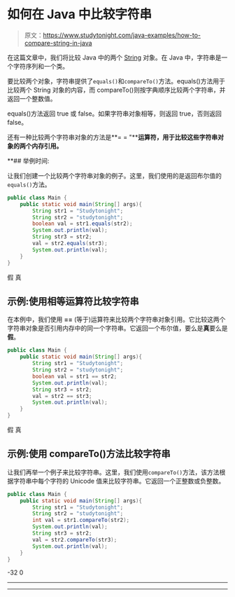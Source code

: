 # 如何在 Java 中比较字符串

> 原文：<https://www.studytonight.com/java-examples/how-to-compare-string-in-java>

在这篇文章中，我们将比较 Java 中的两个 [String](https://www.studytonight.com/java/string-handling-in-java.php) 对象。在 Java 中，字符串是一个字符序列和一个类。

要比较两个对象，字符串提供了`equals()`和`compareTo()`方法。equals()方法用于比较两个 String 对象的内容，而 compareTo()则按字典顺序比较两个字符串，并返回一个整数值。

equals()方法返回 true 或 false。如果字符串对象相等，则返回 true，否则返回 false。

还有一种比较两个字符串对象的方法是**= = "****运算符，用于比较这些字符串对象的两个内存引用。**

 **## 举例时间:

让我们创建一个比较两个字符串对象的例子。这里，我们使用的是返回布尔值的`equals()`方法。

```java
public class Main {
	public static void main(String[] args){
		String str1 = "Studytonight";
		String str2 = "studytonight";
		boolean val = str1.equals(str2);
		System.out.println(val);
		String str3 = str2;
		val = str2.equals(str3);
		System.out.println(val);
	}
}
```

假
真

## 示例:使用相等运算符比较字符串

在本例中，我们使用 **==** (等于)运算符来比较两个字符串对象引用。它比较这两个字符串对象是否引用内存中的同一个字符串。它返回一个布尔值，要么是**真**要么是**假**。

```java
public class Main {
	public static void main(String[] args){
		String str1 = "Studytonight";
		String str2 = "studytonight";
		boolean val = str1 == str2;
		System.out.println(val);
		String str3 = str2;
		val = str2 == str3;
		System.out.println(val);
	}
}
```

假
真

## 示例:使用 compareTo()方法比较字符串

让我们再举一个例子来比较字符串。这里，我们使用`compareTo()`方法，该方法根据字符串中每个字符的 Unicode 值来比较字符串。它返回一个正整数或负整数。

```java
public class Main {
	public static void main(String[] args){
		String str1 = "Studytonight";
		String str2 = "studytonight";
		int val = str1.compareTo(str2);
		System.out.println(val);
		String str3 = str2;
		val = str2.compareTo(str3);
		System.out.println(val);
	}
}
```

-32
0

* * *

* * ***